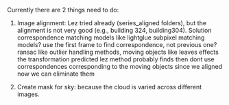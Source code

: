 Currently there are 2 things need to do:
1. Image alignment: Lez tried already (series_aligned folders), but the alignment is not very good (e.g., building 324, building304).
    Solution correspondence matching models like lightglue
    subpixel matching models?
    use the first frame to find correspondence, not previous one?
    ransac like outlier handling methods, moving objects like leaves effects the transformation predicted
    lez method probably finds 
    then dont use correspondences corresponding to the moving objects 
    since we aligned now we can eliminate them




2. Create mask for sky: because the cloud is varied across different images. 